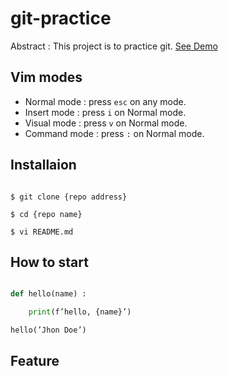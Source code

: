 # git-practice

Abstract : This project is to practice git.
[See Demo](httpgits://www.google.com/)

## Vim modes

- Normal mode : press `esc` on any mode.
- Insert mode : press `i` on Normal mode.
- Visual mode : press `v` on Normal mode.
- Command mode : press `:` on Normal mode.

## Installaion

```shell

$ git clone {repo address}

$ cd {repo name}

$ vi README.md

```


## How to start

```python

def hello(name) : 

	print(f’hello, {name}’)

hello(’Jhon Doe’)

```

## Feature
